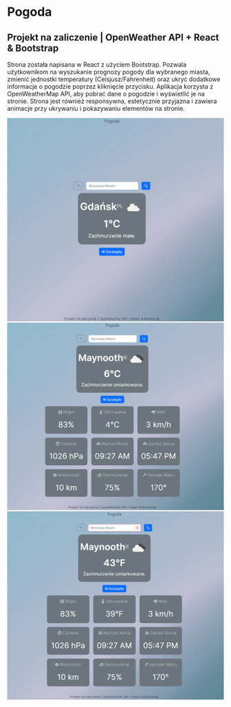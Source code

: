 # Pogoda
## Projekt na zaliczenie | OpenWeather API + React & Bootstrap

Strona została napisana w React z użyciem Bootstrap. Pozwala użytkownikom na wyszukanie prognozy pogody dla wybranego miasta, zmienić jednostki temperatury (Celsjusz/Fahrenheit) oraz ukryć dodatkowe informacje o pogodzie poprzez kliknięcie przycisku. Aplikacja korzysta z OpenWeatherMap API, aby pobrać dane o pogodzie i wyświetlić je na stronie. Strona jest również responsywna, estetycznie przyjazna i zawiera animacje przy ukrywaniu i pokazywaniu elementów na stronie.

![In a single picture](https://github.com/mcantop/Pogoda/blob/main/ss1.png)
![In a single picture](https://github.com/mcantop/Pogoda/blob/main/ss2.png)
![In a single picture](https://github.com/mcantop/Pogoda/blob/main/ss3.png)
